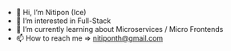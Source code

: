 - 👋 Hi, I’m Nitipon (Ice)
- 👀 I’m interested in Full-Stack
- 🌱 I’m currently learning about Microservices / Micro Frontends
- 📫 How to reach me => nitiponth@gmail.com
